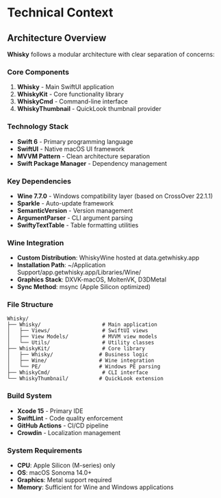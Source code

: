 # Technical Context

## Architecture Overview
**Whisky** follows a modular architecture with clear separation of concerns:

### Core Components
1. **Whisky** - Main SwiftUI application
2. **WhiskyKit** - Core functionality library
3. **WhiskyCmd** - Command-line interface
4. **WhiskyThumbnail** - QuickLook thumbnail provider

### Technology Stack
- **Swift 6** - Primary programming language
- **SwiftUI** - Native macOS UI framework
- **MVVM Pattern** - Clean architecture separation
- **Swift Package Manager** - Dependency management

### Key Dependencies
- **Wine 7.7.0** - Windows compatibility layer (based on CrossOver 22.1.1)
- **Sparkle** - Auto-update framework
- **SemanticVersion** - Version management
- **ArgumentParser** - CLI argument parsing
- **SwiftyTextTable** - Table formatting utilities

### Wine Integration
- **Custom Distribution**: WhiskyWine hosted at data.getwhisky.app
- **Installation Path**: ~/Application Support/app.getwhisky.app/Libraries/Wine/
- **Graphics Stack**: DXVK-macOS, MoltenVK, D3DMetal
- **Sync Method**: msync (Apple Silicon optimized)

### File Structure
```
Whisky/
├── Whisky/                    # Main application
│   ├── Views/                 # SwiftUI views
│   ├── View Models/           # MVVM view models
│   └── Utils/                 # Utility classes
├── WhiskyKit/                 # Core library
│   ├── Whisky/               # Business logic
│   ├── Wine/                 # Wine integration
│   └── PE/                   # Windows PE parsing
├── WhiskyCmd/                 # CLI interface
└── WhiskyThumbnail/          # QuickLook extension
```

### Build System
- **Xcode 15** - Primary IDE
- **SwiftLint** - Code quality enforcement
- **GitHub Actions** - CI/CD pipeline
- **Crowdin** - Localization management

### System Requirements
- **CPU**: Apple Silicon (M-series) only
- **OS**: macOS Sonoma 14.0+
- **Graphics**: Metal support required
- **Memory**: Sufficient for Wine and Windows applications